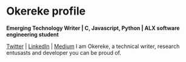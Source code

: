 # Okereke profile

 **Emerging Technology Writer | C, Javascript, Python | ALX software engineering student**
                                
[Twitter](https://twitter.com/OkerekeChinweo1) | [LinkedIn](https://www.linkedin.com/in/okereke-chinweokwu-388657129/) | [Medium](https://medium.com/@okerekeinno6)
I am Okereke, a technical writer, research entusasts and developer you can be proud of. 
